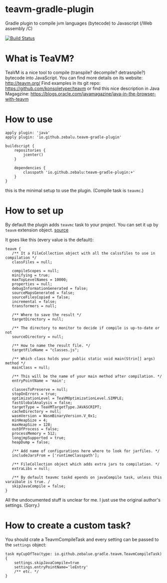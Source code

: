 # teavm-gradle-plugin
Gradle plugin to compile jvm languages (bytecode) to Javascript (/Web assembly /C)

[![Build Status](https://travis-ci.com/zebalu/teavm-gradle-plugin.svg?branch=master)](https://travis-ci.com/zebalu/teavm-gradle-plugin)

# What is TeaVM?

TeaVM is a nice tool to compile (transpile? decompile? detrasnpile?) bytecode into JavaScript.
You can find more details on its website: http://teavm.org/ Find examples in its git repo: 
https://github.com/konsoletyper/teavm or find this nice description in Java Magagzine: 
https://blogs.oracle.com/javamagazine/java-in-the-browser-with-teavm 

# How to use

    apply plugin: 'java'
    apply plugin: 'io.github.zebalu.teavm-gradle-plugin'
    
    buildscript {
        repositories {
            jcenter()
        }
    
        dependencies {
            classpath 'io.github.zebalu:teavm-gradle-plugin:+'
        }
    }
    
this is the minimal setup to use the plugin. (Compile task is `teavmc`.)

# How to set up

By default the plugin adds `teavmc` task to your project. You can set it up
by `teavm` extension object. [source](https://github.com/zebalu/teavm-gradle-plugin/blob/master/src/main/java/io/github/zebalu/gradle/teavm/TeavmExtension.java)

It goes like this (every value is the default):

    teavm {
       /** It a FileCollection object with all the calssfiles to use in compilation */
       classFiles = null;
       
       compileScopes = null;
       minifying = true;
       maxTopLevelNames = 10000;
       properties = null;
       debugInformationGenerated = false;
       sourceMapsGenerated = false;
       sourceFilesCopied = false;
       incremental = false;
       transformers = null;
       
       /** Where to save the result */
       targetDirectory = null;
       
       /** The directory to monitor to decide if compile is up-to-date or not
       sourceDirectory = null;
       
       /** How to name the result file. */
       targetFileName = "classes.js";
       
       /** Which class holds your public static void main(Strin[] args) method */
       mainClass = null;
       
       /** This will be the name of your main method after compilation. */
       entryPointName = 'main';
       
       classesToPreserve = null;
       stopOnErrors = true;
       optimizationLevel = TeaVMOptimizationLevel.SIMPLE;
       fastGlobalAnalysis = false;
       targetType = TeaVMTargetType.JAVASCRIPT;
       cacheDirectory = null;
       wasmVersion = WasmBinaryVersion.V_0x1;
       minHeapSize = 4;
       maxHeapSize = 128;
       outOfProcess = false;
       processMemory = 512;
       longjmpSupported = true;
       heapDump = false;
       
       /** Add name of configurations here where to look for jarfiles. */
       includeJarsFrom = ['runtimeClasspath'];
       
       /** FileCollection object which adds extra jars to compilation. */
       extraLibs = null;
       
       /** By default teavmc taskd epends on javaCompile task, unless this varaibale is true. /
       skipJavaCompile = false;       
    }
    
All the undocumented stuff is unclear for me. I just use the original author's settings. (Sorry.)

# How to create a custom task?

You should crate a TeavmCompileTask and every setting can be passed to the `settings` object:

    task myCupOfTea(type: io.github.zebalue.gradle.teavm.TeavmCompileTask) {
        settings.skipJavaCompile=true
        settings.entryPointName='leEntry'
        /** etc. */
    }
    
